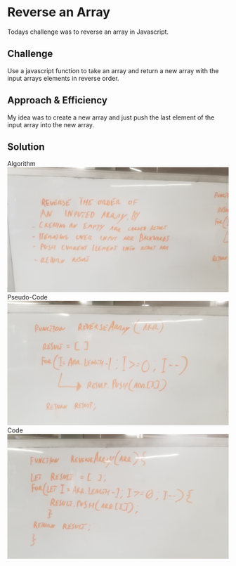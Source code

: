 # Reverse an Array
Todays challenge was to reverse an array in Javascript.

## Challenge
Use a javascript function to take an array and return a new array with the input arrays elements in reverse order.

## Approach & Efficiency
My idea was to create a new array and just push the last element of the input array into the new array.

## Solution
Algorithm
![](./assets/wb1.JPG)
Pseudo-Code
![](./assets/wb2.JPG)
Code
![](./assets/wb3.JPG)
